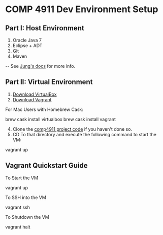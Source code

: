 # COMP 4911 Dev Environment Setup

## Part I: Host Environment

1. Oracle Java 7
2. Eclipse + ADT
3. Git
4. Maven

-- See [Jung's docs](https://drive.google.com/#folders/0BwUn12Wzvvu8cG0yQ0lncm1ESU0) for more info.

## Part II: Virtual Environment

1. [Download VirtualBox](https://www.virtualbox.org/wiki/Downloads)
2. [Download Vagrant](http://www.vagrantup.com/downloads.html)

For Mac Users with Homebrew Cask:

  brew cask install virtualbox
  brew cask install vagrant
  
4. Clone the [comp4911 project code](github.com/shsu/comp4911) if you haven't done so.
5. CD To that directory and execute the following command to start the VM:
  
  vagrant up
  
## Vagrant Quickstart Guide

To Start the VM

  vagrant up

To SSH into the VM
  
  vagrant ssh
  
To Shutdown the VM
  
  vagrant halt
 